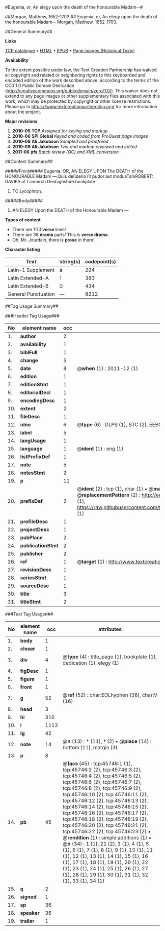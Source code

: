 #Eugenia, or, An elegy upon the death of the honourable Madam--#

##Morgan, Matthew, 1652-1703.##
Eugenia, or, An elegy upon the death of the honourable Madam--
Morgan, Matthew, 1652-1703.

##General Summary##

**Links**

[TCP catalogue](http://www.ota.ox.ac.uk/tcp/)  • 
[HTML](http://tei.it.ox.ac.uk/tcp/Texts-HTML/free/A51/A51365.html)  • 
[EPUB](http://tei.it.ox.ac.uk/tcp/Texts-EPUB/free/A51/A51365.epub) • 
[Page images (Historical Texts)](https://historicaltexts.jisc.ac.uk/eebo-10767616e)

**Availability**

To the extent possible under law, the Text Creation Partnership has waived all copyright and related or neighboring rights to this keyboarded and encoded edition of the work described above, according to the terms of the CC0 1.0 Public Domain Dedication (http://creativecommons.org/publicdomain/zero/1.0/). This waiver does not extend to any page images or other supplementary files associated with this work, which may be protected by copyright or other license restrictions. Please go to https://www.textcreationpartnership.org/ for more information about the project.

**Major revisions**

1. __2010-05__ __TCP__ *Assigned for keying and markup*
1. __2010-06__ __SPi Global__ *Keyed and coded from ProQuest page images*
1. __2010-08__ __Ali Jakobson__ *Sampled and proofread*
1. __2010-08__ __Ali Jakobson__ *Text and markup reviewed and edited*
1. __2011-06__ __pfs__ *Batch review (QC) and XML conversion*

##Content Summary##

#####Front#####
Eugenia: OR, AN ELEGY UPON The DEATH of the HONOURABLE Madam —.Quis deſiderio ſit pudor aut modusTamROBERT: DAVIES of Lannerch Denbighshire.bookplate
1. TO Lycophron.

#####Body#####

1. AN ELEGY Upon the DEATH of the Honourable Madam —

**Types of content**

  * There are 1113 **verse** lines!
  * There are 36 **drama** parts! This is **verse drama**.
  * Oh, Mr. Jourdain, there is **prose** in there!

**Character listing**


|Text|string(s)|codepoint(s)|
|---|---|---|
|Latin-1 Supplement|à|224|
|Latin Extended-A|ſ|383|
|Latin Extended-B|Ʋ|434|
|General Punctuation|—|8212|

##Tag Usage Summary##

###Header Tag Usage###

|No|element name|occ|attributes|
|---|---|---|---|
|1.|__author__|2||
|2.|__availability__|1||
|3.|__biblFull__|1||
|4.|__change__|5||
|5.|__date__|8| @__when__ (1) : 2011-12 (1)|
|6.|__edition__|1||
|7.|__editionStmt__|1||
|8.|__editorialDecl__|1||
|9.|__encodingDesc__|1||
|10.|__extent__|2||
|11.|__fileDesc__|1||
|12.|__idno__|6| @__type__ (6) : DLPS (1), STC (2), EEBO-CITATION (1), OCLC (1), VID (1)|
|13.|__label__|5||
|14.|__langUsage__|1||
|15.|__language__|1| @__ident__ (1) : eng (1)|
|16.|__listPrefixDef__|1||
|17.|__note__|5||
|18.|__notesStmt__|2||
|19.|__p__|11||
|20.|__prefixDef__|2| @__ident__ (2) : tcp (1), char (1)  •  @__matchPattern__ (2) : ([0-9\-]+):([0-9IVX]+) (1), (.+) (1)  •  @__replacementPattern__ (2) : http://eebo.chadwyck.com/downloadtiff?vid=$1&page=$2 (1), https://raw.githubusercontent.com/textcreationpartnership/Texts/master/tcpchars.xml#$1 (1)|
|21.|__profileDesc__|1||
|22.|__projectDesc__|1||
|23.|__pubPlace__|2||
|24.|__publicationStmt__|2||
|25.|__publisher__|2||
|26.|__ref__|1| @__target__ (1) : http://www.textcreationpartnership.org/docs/. (1)|
|27.|__revisionDesc__|1||
|28.|__seriesStmt__|1||
|29.|__sourceDesc__|1||
|30.|__title__|3||
|31.|__titleStmt__|2||


###Text Tag Usage###

|No|element name|occ|attributes|
|---|---|---|---|
|1.|__body__|1||
|2.|__closer__|1||
|3.|__div__|4| @__type__ (4) : title_page (1), bookplate (1), dedication (1), elegy (1)|
|4.|__figDesc__|1||
|5.|__figure__|1||
|6.|__front__|1||
|7.|__g__|52| @__ref__ (52) : char:EOLhyphen (36), char:V (16)|
|8.|__head__|3||
|9.|__hi__|310||
|10.|__l__|1113||
|11.|__lg__|42||
|12.|__note__|14| @__n__ (13) : * (11), † (2)  •  @__place__ (14) : bottom (11), margin (3)|
|13.|__p__|8||
|14.|__pb__|45| @__facs__ (45) : tcp:45746:1 (1), tcp:45746:2 (2), tcp:45746:3 (2), tcp:45746:4 (2), tcp:45746:5 (2), tcp:45746:6 (2), tcp:45746:7 (2), tcp:45746:8 (2), tcp:45746:9 (2), tcp:45746:10 (2), tcp:45746:11 (2), tcp:45746:12 (2), tcp:45746:13 (2), tcp:45746:14 (2), tcp:45746:15 (2), tcp:45746:16 (2), tcp:45746:17 (2), tcp:45746:18 (2), tcp:45746:19 (2), tcp:45746:20 (2), tcp:45746:21 (2), tcp:45746:22 (2), tcp:45746:23 (2)  •  @__rendition__ (1) : simple:additions (1)  •  @__n__ (34) : 1 (1), 21 (2), 3 (1), 4 (1), 5 (1), 6 (1), 7 (1), 8 (1), 9 (1), 10 (1), 11 (1), 12 (1), 13 (1), 14 (1), 15 (1), 16 (1), 17 (1), 18 (1), 19 (1), 20 (1), 22 (1), 23 (1), 24 (1), 25 (1), 26 (1), 27 (1), 28 (1), 29 (1), 30 (1), 31 (1), 32 (1), 33 (1), 34 (1)|
|15.|__q__|2||
|16.|__signed__|1||
|17.|__sp__|36||
|18.|__speaker__|36||
|19.|__trailer__|1||
